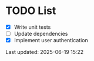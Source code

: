 # TODO List

- [x] Write unit tests
- [ ] Update dependencies
- [x] Implement user authentication

Last updated: 2025-06-19 15:22
